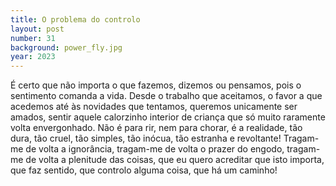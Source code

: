 ```yaml
---
title: O problema do controlo
layout: post
number: 31
background: power_fly.jpg
year: 2023
---
```


É certo que não importa o que fazemos, dizemos ou pensamos, pois o sentimento comanda a vida. Desde o trabalho que aceitamos, o favor a que acedemos até às novidades que tentamos, queremos unicamente ser amados, sentir aquele calorzinho interior de criança que só muito raramente volta envergonhado. Não é para rir, nem para chorar, é a realidade, tão dura, tão cruel, tão simples, tão inócua, tão estranha e revoltante! Tragam-me de volta a ignorância, tragam-me de volta o prazer do engodo, tragam-me de volta a plenitude das coisas, que eu quero acreditar que isto importa, que faz sentido, que controlo alguma coisa, que há um caminho!